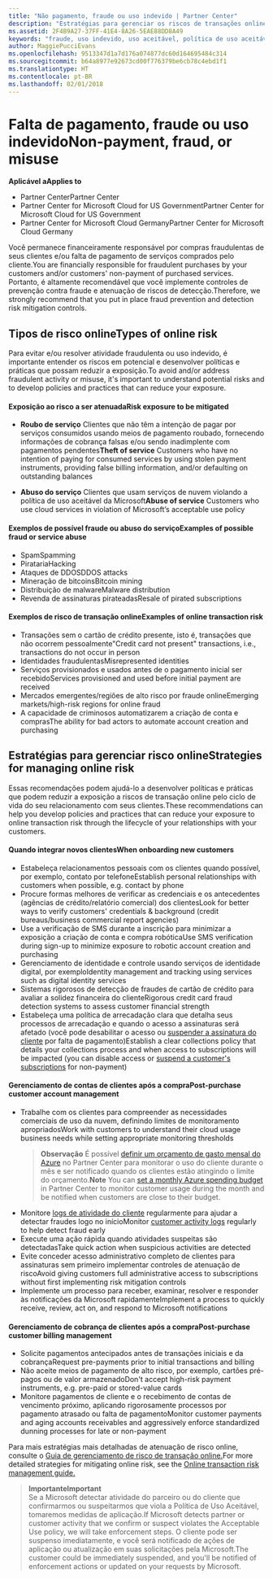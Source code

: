 ```yaml
---
title: "Não pagamento, fraude ou uso indevido | Partner Center"
description: "Estratégias para gerenciar os riscos de transações online, incluindo falta de pagamento de bens e serviços e atividade fraudulenta ou uso indevido do cliente."
ms.assetid: 2F4B9A27-37FF-41E4-8A26-5EAE88DD8A49
keywords: "fraude, uso indevido, uso aceitável, política de uso aceitável, falta de pagamento, cliente não paga a conta, risco online, roubo de serviço, abuso do serviço, suspender uma assinatura,"
author: MaggiePucciEvans
ms.openlocfilehash: 9513347d1a7d176a074877dc60d164695484c314
ms.sourcegitcommit: b64a8977e92673cd00f776379be6cb78c4ebd1f1
ms.translationtype: HT
ms.contentlocale: pt-BR
ms.lasthandoff: 02/01/2018
---
```

# <a name="non-payment-fraud-or-misuse"></a><span data-ttu-id="1091c-104">Falta de pagamento, fraude ou uso indevido</span><span class="sxs-lookup"><span data-stu-id="1091c-104">Non-payment, fraud, or misuse</span></span>

**<span data-ttu-id="1091c-105">Aplicável a</span><span class="sxs-lookup"><span data-stu-id="1091c-105">Applies to</span></span>**

-  <span data-ttu-id="1091c-106">Partner Center</span><span class="sxs-lookup"><span data-stu-id="1091c-106">Partner Center</span></span>
-  <span data-ttu-id="1091c-107">Partner Center for Microsoft Cloud for US Government</span><span class="sxs-lookup"><span data-stu-id="1091c-107">Partner Center for Microsoft Cloud for US Government</span></span>
-  <span data-ttu-id="1091c-108">Partner Center for Microsoft Cloud Germany</span><span class="sxs-lookup"><span data-stu-id="1091c-108">Partner Center for Microsoft Cloud Germany</span></span>

<span data-ttu-id="1091c-109">Você permanece financeiramente responsável por compras fraudulentas de seus clientes e/ou falta de pagamento de serviços comprados pelo cliente.</span><span class="sxs-lookup"><span data-stu-id="1091c-109">You are financially responsible for fraudulent purchases by your customers and/or customers' non-payment of purchased services.</span></span> <span data-ttu-id="1091c-110">Portanto, é altamente recomendável que você implemente controles de prevenção contra fraude e atenuação de riscos de detecção.</span><span class="sxs-lookup"><span data-stu-id="1091c-110">Therefore, we strongly recommend that you put in place fraud prevention and detection risk mitigation controls.</span></span>

## <a name="types-of-online-risk"></a><span data-ttu-id="1091c-111">Tipos de risco online</span><span class="sxs-lookup"><span data-stu-id="1091c-111">Types of online risk</span></span>

<span data-ttu-id="1091c-112">Para evitar e/ou resolver atividade fraudulenta ou uso indevido, é importante entender os riscos em potencial e desenvolver políticas e práticas que possam reduzir a exposição.</span><span class="sxs-lookup"><span data-stu-id="1091c-112">To avoid and/or address fraudulent activity or misuse, it's important to understand potential risks and to develop policies and practices that can reduce your exposure.</span></span>

#### <a name="risk-exposure-to-be-mitigated"></a><span data-ttu-id="1091c-113">Exposição ao risco a ser atenuada</span><span class="sxs-lookup"><span data-stu-id="1091c-113">Risk exposure to be mitigated</span></span>

- <span data-ttu-id="1091c-114">**Roubo de serviço** Clientes que não têm a intenção de pagar por serviços consumidos usando meios de pagamento roubado, fornecendo informações de cobrança falsas e/ou sendo inadimplente com pagamentos pendentes</span><span class="sxs-lookup"><span data-stu-id="1091c-114">**Theft of service** Customers who have no intention of paying for consumed services by using stolen payment instruments, providing false billing information, and/or defaulting on outstanding balances</span></span>

- <span data-ttu-id="1091c-115">**Abuso do serviço** Clientes que usam serviços de nuvem violando a política de uso aceitável da Microsoft</span><span class="sxs-lookup"><span data-stu-id="1091c-115">**Abuse of service** Customers who use cloud services in violation of Microsoft’s acceptable use policy</span></span>

#### <a name="examples-of-possible-fraud-or-service-abuse"></a><span data-ttu-id="1091c-116">Exemplos de possível fraude ou abuso do serviço</span><span class="sxs-lookup"><span data-stu-id="1091c-116">Examples of possible fraud or service abuse</span></span>
- <span data-ttu-id="1091c-117">Spam</span><span class="sxs-lookup"><span data-stu-id="1091c-117">Spamming</span></span>
- <span data-ttu-id="1091c-118">Pirataria</span><span class="sxs-lookup"><span data-stu-id="1091c-118">Hacking</span></span>
- <span data-ttu-id="1091c-119">Ataques de DDOS</span><span class="sxs-lookup"><span data-stu-id="1091c-119">DDOS attacks</span></span>
- <span data-ttu-id="1091c-120">Mineração de bitcoins</span><span class="sxs-lookup"><span data-stu-id="1091c-120">Bitcoin mining</span></span>
- <span data-ttu-id="1091c-121">Distribuição de malware</span><span class="sxs-lookup"><span data-stu-id="1091c-121">Malware distribution</span></span>
- <span data-ttu-id="1091c-122">Revenda de assinaturas pirateadas</span><span class="sxs-lookup"><span data-stu-id="1091c-122">Resale of pirated subscriptions</span></span> 

#### <a name="examples-of-online-transaction-risk"></a><span data-ttu-id="1091c-123">Exemplos de risco de transação online</span><span class="sxs-lookup"><span data-stu-id="1091c-123">Examples of online transaction risk</span></span>
- <span data-ttu-id="1091c-124">Transações sem o cartão de crédito presente, isto é, transações que não ocorrem pessoalmente</span><span class="sxs-lookup"><span data-stu-id="1091c-124">"Credit card not present" transactions, i.e., transactions do not occur in person</span></span>
- <span data-ttu-id="1091c-125">Identidades fraudulentas</span><span class="sxs-lookup"><span data-stu-id="1091c-125">Misrepresented identities</span></span>
- <span data-ttu-id="1091c-126">Serviços provisionados e usados antes de o pagamento inicial ser recebido</span><span class="sxs-lookup"><span data-stu-id="1091c-126">Services provisioned and used before initial payment are received</span></span>
- <span data-ttu-id="1091c-127">Mercados emergentes/regiões de alto risco por fraude online</span><span class="sxs-lookup"><span data-stu-id="1091c-127">Emerging markets/high-risk regions for online fraud</span></span>
- <span data-ttu-id="1091c-128">A capacidade de criminosos automatizarem a criação de conta e compras</span><span class="sxs-lookup"><span data-stu-id="1091c-128">The ability for bad actors to automate account creation and purchasing</span></span>

## <a name="strategies-for-managing-online-risk"></a><span data-ttu-id="1091c-129">Estratégias para gerenciar risco online</span><span class="sxs-lookup"><span data-stu-id="1091c-129">Strategies for managing online risk</span></span>

<span data-ttu-id="1091c-130">Essas recomendações podem ajudá-lo a desenvolver políticas e práticas que podem reduzir a exposição a riscos de transação online pelo ciclo de vida do seu relacionamento com seus clientes.</span><span class="sxs-lookup"><span data-stu-id="1091c-130">These recommendations can help you develop policies and practices that can reduce your exposure to online transaction risk through the lifecycle of your relationships with your customers.</span></span>  

#### <a name="when-onboarding-new-customers"></a><span data-ttu-id="1091c-131">Quando integrar novos clientes</span><span class="sxs-lookup"><span data-stu-id="1091c-131">When onboarding new customers</span></span>
- <span data-ttu-id="1091c-132">Estabeleça relacionamentos pessoais com os clientes quando possível, por exemplo, contato por telefone</span><span class="sxs-lookup"><span data-stu-id="1091c-132">Establish personal relationships with customers when possible, e.g. contact by phone</span></span>
- <span data-ttu-id="1091c-133">Procure formas melhores de verificar as credenciais e os antecedentes (agências de crédito/relatório comercial) dos clientes</span><span class="sxs-lookup"><span data-stu-id="1091c-133">Look for better ways to verify customers' credentials & background (credit bureaus/business commercial report agencies)</span></span> 
- <span data-ttu-id="1091c-134">Use a verificação de SMS durante a inscrição para minimizar a exposição a criação de conta e compra robótica</span><span class="sxs-lookup"><span data-stu-id="1091c-134">Use SMS verification during sign-up to minimize exposure to robotic account creation and purchasing</span></span>
- <span data-ttu-id="1091c-135">Gerenciamento de identidade e controle usando serviços de identidade digital, por exemplo</span><span class="sxs-lookup"><span data-stu-id="1091c-135">Identity management and tracking using services such as digital identity services</span></span>
- <span data-ttu-id="1091c-136">Sistemas rigorosos de detecção de fraudes de cartão de crédito para avaliar a solidez financeira do cliente</span><span class="sxs-lookup"><span data-stu-id="1091c-136">Rigorous credit card fraud detection systems to assess customer financial strength</span></span>
- <span data-ttu-id="1091c-137">Estabeleça uma política de arrecadação clara que detalha seus processos de arrecadação e quando o acesso a assinaturas será afetado (você pode desabilitar o acesso ou [suspender a assinatura do cliente](suspend-a-subscription.md) por falta de pagamento)</span><span class="sxs-lookup"><span data-stu-id="1091c-137">Establish a clear collections policy that details your collections process and when access to subscriptions will be impacted (you can disable access or [suspend a customer's subscriptions](suspend-a-subscription.md) for non-payment)</span></span>

#### <a name="post-purchase-customer-account-management"></a><span data-ttu-id="1091c-138">Gerenciamento de contas de clientes após a compra</span><span class="sxs-lookup"><span data-stu-id="1091c-138">Post-purchase customer account management</span></span>
- <span data-ttu-id="1091c-139">Trabalhe com os clientes para compreender as necessidades comerciais de uso da nuvem, definindo limites de monitoramento apropriados</span><span class="sxs-lookup"><span data-stu-id="1091c-139">Work with customers to understand their cloud usage business needs while setting appropriate monitoring thresholds</span></span>
    ><span data-ttu-id="1091c-140">**Observação** É possível [definir um orçamento de gasto mensal do Azure](set-an-azure-spending-budget-for-your-customers.md) no Partner Center para monitorar o uso do cliente durante o mês e ser notificado quando os clientes estão atingindo o limite do orçamento.</span><span class="sxs-lookup"><span data-stu-id="1091c-140">**Note** You can [set a monthly Azure spending budget](set-an-azure-spending-budget-for-your-customers.md) in Partner Center to monitor customer usage during the month and be notified when customers are close to their budget.</span></span>
- <span data-ttu-id="1091c-141">Monitore [logs de atividade do cliente](activity-logs.md) regularmente para ajudar a detectar fraudes logo no início</span><span class="sxs-lookup"><span data-stu-id="1091c-141">Monitor [customer activity logs](activity-logs.md) regularly to help detect fraud early</span></span>
- <span data-ttu-id="1091c-142">Execute uma ação rápida quando atividades suspeitas são detectadas</span><span class="sxs-lookup"><span data-stu-id="1091c-142">Take quick action when suspicious activities are detected</span></span>
- <span data-ttu-id="1091c-143">Evite conceder acesso administrativo completo de clientes para assinaturas sem primeiro implementar controles de atenuação de risco</span><span class="sxs-lookup"><span data-stu-id="1091c-143">Avoid giving customers full administrative access to subscriptions without first implementing risk mitigation controls</span></span>
- <span data-ttu-id="1091c-144">Implemente um processo para receber, examinar, resolver e responder às notificações da Microsoft rapidamente</span><span class="sxs-lookup"><span data-stu-id="1091c-144">Implement a process to quickly receive, review, act on, and respond to Microsoft notifications</span></span>

#### <a name="post-purchase-customer-billing-management"></a><span data-ttu-id="1091c-145">Gerenciamento de cobrança de clientes após a compra</span><span class="sxs-lookup"><span data-stu-id="1091c-145">Post-purchase customer billing management</span></span>
- <span data-ttu-id="1091c-146">Solicite pagamentos antecipados antes de transações iniciais e da cobrança</span><span class="sxs-lookup"><span data-stu-id="1091c-146">Request pre-payments prior to initial transactions and billing</span></span> 
- <span data-ttu-id="1091c-147">Não aceite meios de pagamento de alto risco, por exemplo, cartões pré-pagos ou de valor armazenado</span><span class="sxs-lookup"><span data-stu-id="1091c-147">Don't accept high-risk payment instruments, e.g. pre-paid or stored-value cards</span></span>
- <span data-ttu-id="1091c-148">Monitore pagamentos de cliente e o recebimento de contas de vencimento próximo, aplicando rigorosamente processos por pagamento atrasado ou falta de pagamento</span><span class="sxs-lookup"><span data-stu-id="1091c-148">Monitor customer payments and aging accounts receivables and aggressively enforce standardized dunning processes for late or non-payment</span></span>

<span data-ttu-id="1091c-149">Para mais estratégias mais detalhadas de atenuação de risco online, consulte o [Guia de gerenciamento de risco de transação online.](https://assets.windowsphone.com/7d885238-e13b-4f10-a682-3d5adacd2859/CSP-PartnerRiskGuide-APSFinal_InvariantCulture_Default.zip)</span><span class="sxs-lookup"><span data-stu-id="1091c-149">For more detailed strategies for mitigating online risk, see the [Online transaction risk management guide.](https://assets.windowsphone.com/7d885238-e13b-4f10-a682-3d5adacd2859/CSP-PartnerRiskGuide-APSFinal_InvariantCulture_Default.zip)</span></span>

>**<span data-ttu-id="1091c-150">Importante</span><span class="sxs-lookup"><span data-stu-id="1091c-150">Important</span></span>**<br>
<span data-ttu-id="1091c-151">Se a Microsoft detectar atividade do parceiro ou do cliente que confirmarmos ou suspeitarmos que viola a Política de Uso Aceitável, tomaremos medidas de aplicação.</span><span class="sxs-lookup"><span data-stu-id="1091c-151">If Microsoft detects partner or customer activity that we confirm or suspect violates the Acceptable Use policy, we will take enforcement steps.</span></span> <span data-ttu-id="1091c-152">O cliente pode ser suspenso imediatamente, e você será notificado de ações de aplicação ou atualização em suas solicitações pela Microsoft.</span><span class="sxs-lookup"><span data-stu-id="1091c-152">The customer could be immediately suspended, and you'll be notified of enforcement actions or updated on your requests by Microsoft.</span></span>

 

 



